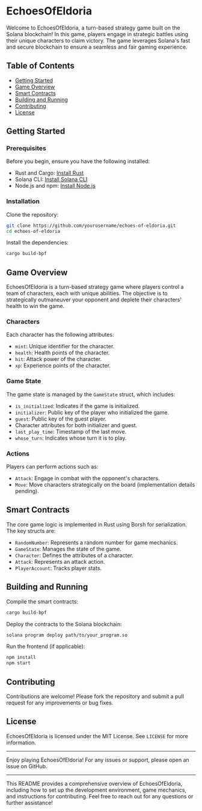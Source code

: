 # EchoesOfEldoria

Welcome to EchoesOfEldoria, a turn-based strategy game built on the Solana blockchain! In this game, players engage in strategic battles using their unique characters to claim victory. The game leverages Solana's fast and secure blockchain to ensure a seamless and fair gaming experience.

## Table of Contents

- [Getting Started](#getting-started)
- [Game Overview](#game-overview)
- [Smart Contracts](#smart-contracts)
- [Building and Running](#building-and-running)
- [Contributing](#contributing)
- [License](#license)

## Getting Started

### Prerequisites

Before you begin, ensure you have the following installed:

- Rust and Cargo: [Install Rust](https://www.rust-lang.org/tools/install)
- Solana CLI: [Install Solana CLI](https://docs.solana.com/cli/install-solana-cli-tools)
- Node.js and npm: [Install Node.js](https://nodejs.org/)

### Installation

Clone the repository:

```sh
git clone https://github.com/yourusername/echoes-of-eldoria.git
cd echoes-of-eldoria
```

Install the dependencies:

```sh
cargo build-bpf
```

## Game Overview

EchoesOfEldoria is a turn-based strategy game where players control a team of characters, each with unique abilities. The objective is to strategically outmaneuver your opponent and deplete their characters' health to win the game.

### Characters

Each character has the following attributes:

- `mint`: Unique identifier for the character.
- `health`: Health points of the character.
- `hit`: Attack power of the character.
- `xp`: Experience points of the character.

### Game State

The game state is managed by the `GameState` struct, which includes:

- `is_initialized`: Indicates if the game is initialized.
- `initializer`: Public key of the player who initialized the game.
- `guest`: Public key of the guest player.
- Character attributes for both initializer and guest.
- `last_play_time`: Timestamp of the last move.
- `whose_turn`: Indicates whose turn it is to play.

### Actions

Players can perform actions such as:

- `Attack`: Engage in combat with the opponent's characters.
- `Move`: Move characters strategically on the board (implementation details pending).

## Smart Contracts

The core game logic is implemented in Rust using Borsh for serialization. The key structs are:

- `RandomNumber`: Represents a random number for game mechanics.
- `GameState`: Manages the state of the game.
- `Character`: Defines the attributes of a character.
- `Attack`: Represents an attack action.
- `PlayerAccount`: Tracks player stats.

## Building and Running

Compile the smart contracts:

```sh
cargo build-bpf
```

Deploy the contracts to the Solana blockchain:

```sh
solana program deploy path/to/your_program.so
```

Run the frontend (if applicable):

```sh
npm install
npm start
```

## Contributing

Contributions are welcome! Please fork the repository and submit a pull request for any improvements or bug fixes.

## License

EchoesOfEldoria is licensed under the MIT License. See `LICENSE` for more information.

---

Enjoy playing EchoesOfEldoria! For any issues or support, please open an issue on GitHub.

---

This README provides a comprehensive overview of EchoesOfEldoria, including how to set up the development environment, game mechanics, and instructions for contributing. Feel free to reach out for any questions or further assistance!